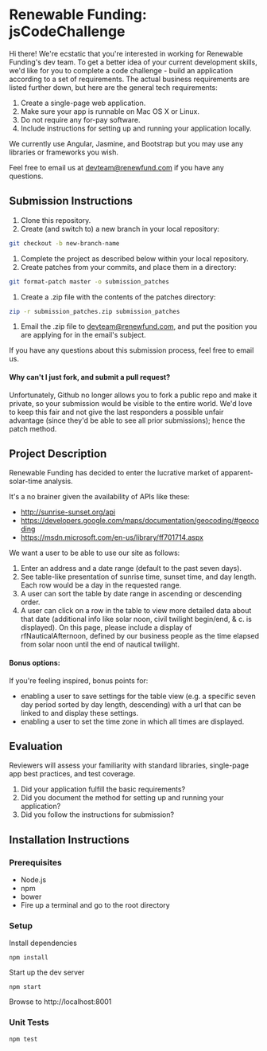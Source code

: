Renewable Funding: jsCodeChallenge
=================================

Hi there! We're ecstatic that you're interested in working for Renewable Funding's dev team. To get a better idea of your current development skills, we'd like for you to complete a code challenge - build an application according to a set of requirements. The actual business requirements are listed further down, but here are the general tech requirements:

1. Create a single-page web application.
1. Make sure your app is runnable on Mac OS X or Linux.
1. Do not require any for-pay software.
1. Include instructions for setting up and running your application locally.

We currently use Angular, Jasmine, and Bootstrap but you may use any libraries or frameworks you wish.

Feel free to email us at [devteam@renewfund.com](devteam@renewfund.com) if you have any questions.

## Submission Instructions

1. Clone this repository.
1. Create (and switch to) a new branch in your local repository:

 ```bash
 git checkout -b new-branch-name
 ```

1. Complete the project as described below within your local repository.
1. Create patches from your commits, and place them in a directory:

 ```bash
 git format-patch master -o submission_patches
 ```

1. Create a .zip file with the contents of the patches directory:

 ```bash
 zip -r submission_patches.zip submission_patches
 ```

1. Email the .zip file to [devteam@renewfund.com](devteam@renewfund.com), and put the position you are applying for in the email's subject.

If you have any questions about this submission process, feel free to email us.

#### Why can't I just fork, and submit a pull request?

Unfortunately, Github no longer allows you to fork a public repo and make it private, so your submission would be visible to the entire world. We'd love to keep this fair and not give the last responders a possible unfair advantage (since they'd be able to see all prior submissions); hence the patch method.

## Project Description

Renewable Funding has decided to enter the lucrative market of apparent-solar-time analysis.

It's a no brainer given the availability of APIs like these:

* http://sunrise-sunset.org/api 
* https://developers.google.com/maps/documentation/geocoding/#geocoding
* https://msdn.microsoft.com/en-us/library/ff701714.aspx

We want a user to be able to use our site as follows:

1. Enter an address and a date range (default to the past seven days).  
1. See table-like presentation of sunrise time, sunset time, and day length. Each row would be a day in the requested range.
1. A user can sort the table by date range in ascending or descending order. 
1. A user can click on a row in the table to view more detailed data about that date (additional info like solar noon, civil twilight begin/end, & c. is displayed). On this page, please include a display of rfNauticalAfternoon, defined by our business people as the time elapsed from solar noon until the end of nautical twilight.

#### Bonus options:

If you're feeling inspired, bonus points for:

* enabling a user to save settings for the table view (e.g. a specific seven day period sorted by day length, descending) with a url that can be linked to and display these settings.
* enabling a user to set the time zone in which all times are displayed.

## Evaluation

Reviewers will assess your familiarity with standard libraries, single-page app best practices, and test coverage.

1. Did your application fulfill the basic requirements?
1. Did you document the method for setting up and running your application?
1. Did you follow the instructions for submission?

## Installation Instructions

### Prerequisites
* Node.js
* npm
* bower
* Fire up a terminal and go to the root directory

### Setup
Install dependencies
```
npm install
```
Start up the dev server
```
npm start
```
Browse to http://localhost:8001

### Unit Tests
```
npm test
```
